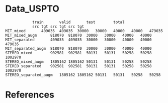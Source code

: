 # Data_USPTO
				train		valid		test		total	
				src	tgt	src	tgt	src	tgt
	MIT_mixed		409035	409035	30000	30000	40000	40000	479035
	MIT_mixed_augm		818070	818070	30000	30000	40000	40000
	MIT_separated		409035	409035	30000	30000	40000	40000	479035
	MIT_separated_augm	818070	818070	30000	30000	40000	40000
	STEREO_mixed		902581	902581	50131	50131	50258	50258	1002970
	STEREO_mixed_augm	1805162	1805162	50131	50131	50258	50258
	STEREO_separated	902581	902581	50131	50131	50258	50258	1002970
	STEREO_separated_augm	1805162	1805162	50131	50131	50258	50258

# References
